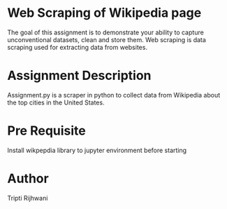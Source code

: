 # Web Scraping of Wikipedia page

The goal of this assignment is to demonstrate your ability to capture unconventional datasets, clean and store them. Web scraping is data scraping used for extracting data from websites.

# Assignment Description
Assignment.py is a scraper in python to collect data from Wikipedia about the top cities in the United States.

# Pre Requisite
Install wikpepdia library to jupyter environment before starting

# Author
Tripti Rijhwani



